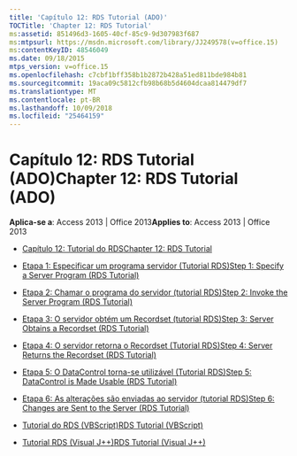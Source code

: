 ```yaml
---
title: 'Capítulo 12: RDS Tutorial (ADO)'
TOCTitle: 'Chapter 12: RDS Tutorial'
ms:assetid: 851496d3-1605-40cf-85c9-9d307983f687
ms:mtpsurl: https://msdn.microsoft.com/library/JJ249578(v=office.15)
ms:contentKeyID: 48546049
ms.date: 09/18/2015
mtps_version: v=office.15
ms.openlocfilehash: c7cbf1bff358b1b2872b428a51ed811bde984b81
ms.sourcegitcommit: 19aca09c5812cfb98b68b5d4604dcaa814479df7
ms.translationtype: MT
ms.contentlocale: pt-BR
ms.lasthandoff: 10/09/2018
ms.locfileid: "25464159"
---
```

# <a name="chapter-12-rds-tutorial-ado"></a><span data-ttu-id="c59e2-102">Capítulo 12: RDS Tutorial (ADO)</span><span class="sxs-lookup"><span data-stu-id="c59e2-102">Chapter 12: RDS Tutorial (ADO)</span></span>


<span data-ttu-id="c59e2-103">**Aplica-se a**: Access 2013 | Office 2013</span><span class="sxs-lookup"><span data-stu-id="c59e2-103">**Applies to**: Access 2013 | Office 2013</span></span>



  - [<span data-ttu-id="c59e2-104">Capítulo 12: Tutorial do RDS</span><span class="sxs-lookup"><span data-stu-id="c59e2-104">Chapter 12: RDS Tutorial</span></span>](chapter-12-rds-tutorial.md)

  - [<span data-ttu-id="c59e2-105">Etapa 1: Especificar um programa servidor (Tutorial RDS)</span><span class="sxs-lookup"><span data-stu-id="c59e2-105">Step 1: Specify a Server Program (RDS Tutorial)</span></span>](step-1-specify-a-server-program-rds-tutorial.md)

  - [<span data-ttu-id="c59e2-106">Etapa 2: Chamar o programa do servidor (tutorial RDS)</span><span class="sxs-lookup"><span data-stu-id="c59e2-106">Step 2: Invoke the Server Program (RDS Tutorial)</span></span>](step-2-invoke-the-server-program-rds-tutorial.md)

  - [<span data-ttu-id="c59e2-107">Etapa 3: O servidor obtém um Recordset (tutorial RDS)</span><span class="sxs-lookup"><span data-stu-id="c59e2-107">Step 3: Server Obtains a Recordset (RDS Tutorial)</span></span>](step-3-server-obtains-a-recordset-rds-tutorial.md)

  - [<span data-ttu-id="c59e2-108">Etapa 4: O servidor retorna o Recordset (Tutorial RDS)</span><span class="sxs-lookup"><span data-stu-id="c59e2-108">Step 4: Server Returns the Recordset (RDS Tutorial)</span></span>](step-4-server-returns-the-recordset-rds-tutorial.md)

  - [<span data-ttu-id="c59e2-109">Etapa 5: O DataControl torna-se utilizável (Tutorial RDS)</span><span class="sxs-lookup"><span data-stu-id="c59e2-109">Step 5: DataControl is Made Usable (RDS Tutorial)</span></span>](step-5-datacontrol-is-made-usable-rds-tutorial.md)

  - [<span data-ttu-id="c59e2-110">Etapa 6: As alterações são enviadas ao servidor (tutorial RDS)</span><span class="sxs-lookup"><span data-stu-id="c59e2-110">Step 6: Changes are Sent to the Server (RDS Tutorial)</span></span>](step-6-changes-are-sent-to-the-server-rds-tutorial.md)

  - [<span data-ttu-id="c59e2-111">Tutorial do RDS (VBScript)</span><span class="sxs-lookup"><span data-stu-id="c59e2-111">RDS Tutorial (VBScript)</span></span>](rds-tutorial-vbscript.md)

  - [<span data-ttu-id="c59e2-112">Tutorial RDS (Visual J++)</span><span class="sxs-lookup"><span data-stu-id="c59e2-112">RDS Tutorial (Visual J++)</span></span>](rds-tutorial-visual-j.md)

